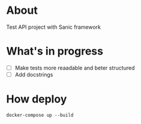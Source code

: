 # About

Test API project with Sanic framework

# What's in progress

- [ ] Make tests more reaadable and beter structured
- [ ] Add docstrings

# How deploy
```
docker-compose up --build
```
